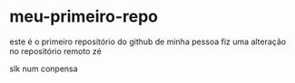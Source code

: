 # meu-primeiro-repo
este é o primeiro repositório do github de minha pessoa
fiz uma alteração no repositório remoto zé



slk num conpensa

